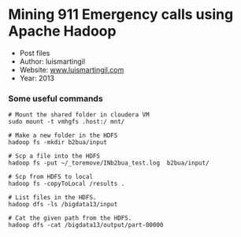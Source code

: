 # Mining 911 Emergency calls using Apache Hadoop
- Post files
- Author: luismartingil 
- Website: www.luismartingil.com
- Year: 2013

### Some useful commands
```
# Mount the shared folder in cloudera VM
sudo mount -t vmhgfs .host:/ mnt/

# Make a new folder in the HDFS
hadoop fs -mkdir b2bua/input

# Scp a file into the HDFS
hadoop fs -put ~/_toremove/INb2bua_test.log  b2bua/input/

# Scp from HDFS to local
hadoop fs -copyToLocal /results .

# List files in the HDFS.
hadoop dfs -ls /bigdata13/input

# Cat the given path from the HDFS.
hadoop dfs -cat /bigdata13/output/part-00000
```
